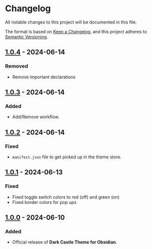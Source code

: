 # Changelog

All notable changes to this project will be documented in this file.

The format is based on [Keep a Changelog](https://keepachangelog.com/en/1.1.0/),
and this project adheres to [Semantic Versioning](https://semver.org/spec/v2.0.0.html).

## [1.0.4] - 2024-06-14

### Removed

- Remove important declarations

## [1.0.3] - 2024-06-14

### Added

- Add/Remove workflow.

## [1.0.2] - 2024-06-14

### Fixed

- `manifest.json` file to get picked up in the theme store.

## [1.0.1] - 2024-06-13

### Fixed

- Fixed toggle switch colors to red (off) and green (on)
- Fixed border colors for pop ups

## [1.0.0] - 2024-06-10

### Added

- Official release of **Dark Castle Theme for Obsidian**.

[1.0.4]: https://github.com/scottgriv/Dark-Castle-Obsidian/compare/v1.0.3...v1.0.4
[1.0.3]: https://github.com/scottgriv/Dark-Castle-Obsidian/compare/v1.0.2...v1.0.3
[1.0.2]: https://github.com/scottgriv/Dark-Castle-Obsidian/compare/v1.0.1...v1.0.2
[1.0.1]: https://github.com/scottgriv/Dark-Castle-Obsidian/compare/v1.0.0...v1.0.1
[1.0.0]: https://github.com/scottgriv/Dark-Castle-Obsidian/releases/tag/v1.0.0
